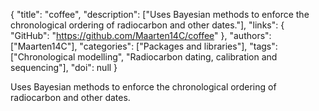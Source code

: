 {
  "title": "coffee",
  "description": ["Uses Bayesian methods to enforce the chronological ordering of radiocarbon and other dates."],
  "links": {
    "GitHub": "https://github.com/Maarten14C/coffee"
  },
  "authors": ["Maarten14C"],
  "categories": ["Packages and libraries"],
  "tags": ["Chronological modelling", "Radiocarbon dating, calibration and sequencing"],
  "doi": null
}

<!-- Generated by csv2md.R – do not edit by hand -->

Uses Bayesian methods to enforce the chronological ordering of radiocarbon and other dates.